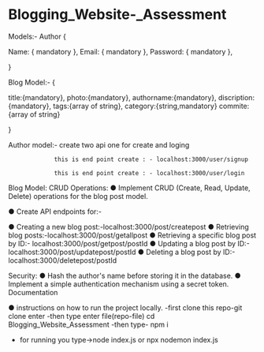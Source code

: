 # Blogging_Website-_Assessment

 Models:-
 Author
{

 Name: { mandatory },
 Email: { mandatory },
 Password: { mandatory },
 
}

Blog Model:-
{

 title:{mandatory},
 photo:{mandatory},
 authorname:{mandatory},
 discription:{mandatory},
 tags:{array of string},
 category:{string,mandatory}
 commite:{array of string}
 
}

Author model:-
                  create two api one for create and loging
                  
                 this is end point create : - localhost:3000/user/signup
               
                 this is end point create : - localhost:3000/user/login


Blog Model:
CRUD Operations:
● Implement CRUD (Create, Read, Update, Delete) operations for the blog
post model.


● Create API endpoints for:-

● Creating a new blog post:-localhost:3000/post/createpost
● Retrieving blog posts:-localhost:3000/post/getallpost
● Retrieving a specific blog post by ID:- localhost:3000/post/getpost/postId
● Updating a blog post by ID:-localhost:3000/post/updatepost/postId
● Deleting a blog post by ID:-localhost:3000/deletepost/postId


Security:
● Hash the author's name before storing it in the database.
● Implement a simple authentication mechanism using a secret token.
Documentation

● instructions on how to run the project locally.
 -first clone this repo-git clone <repo-link> enter
 -then type enter file(repo-file) cd Blogging_Website_Assessment
 -then type- npm i 
 - for running you type->node index.js or npx nodemon index.js 
 

 


